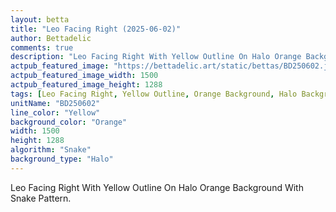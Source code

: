 ```yaml
---
layout: betta
title: "Leo Facing Right (2025-06-02)"
author: Bettadelic
comments: true
description: "Leo Facing Right With Yellow Outline On Halo Orange Background With Snake Pattern."
actpub_featured_image: "https://bettadelic.art/static/bettas/BD250602.jpg"
actpub_featured_image_width: 1500
actpub_featured_image_height: 1288
tags: [Leo Facing Right, Yellow Outline, Orange Background, Halo Background Pattern, Snake Pattern, June 2025]
unitName: "BD250602"
line_color: "Yellow"
background_color: "Orange"
width: 1500
height: 1288
algorithm: "Snake"
background_type: "Halo"
---
```


Leo Facing Right With Yellow Outline On Halo Orange Background With Snake Pattern.
